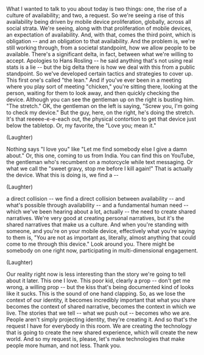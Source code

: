 

What I wanted to talk to you about today is two things:
one, the rise of a culture of availability;
and two, a request.
So we&#39;re seeing a rise of this availability
being driven by mobile device proliferation,
globally, across all social strata.
We&#39;re seeing, along with that proliferation of mobile devices,
an expectation of availability.
And, with that, comes the third point,
which is obligation -- and an obligation to that availability.
And the problem is, we&#39;re still working through,
from a societal standpoint,
how we allow people to be available.
There&#39;s a significant delta, in fact,
between what we&#39;re willing to accept.
Apologies to Hans Rosling --
he said anything that&#39;s not using real stats is a lie --
but the big delta there
is how we deal with this from a public standpoint.
So we&#39;ve developed certain tactics and strategies
to cover up.
This first one&#39;s called &quot;the lean.&quot;
And if you&#39;ve ever been in a meeting where you play sort of meeting &quot;chicken,&quot;
you&#39;re sitting there, looking at the person, waiting for them to look away,
and then quickly checking the device.
Although you can see the gentleman up on the right is busting him.
&quot;The stretch.&quot;
OK, the gentleman on the left is saying, &quot;Screw you,
I&#39;m going to check my device.&quot;
But the guy, here, on the right,
he&#39;s doing the stretch.
It&#39;s that reeeee-e-e-each out, the physical contortion
to get that device just below the tabletop.
Or, my favorite, the &quot;Love you; mean it.&quot;

(Laughter)

Nothing says &quot;I love you&quot;
like &quot;Let me find somebody else I give a damn about.&quot;
Or, this one, coming to us from India.
You can find this on YouTube,
the gentleman who&#39;s recumbent on a motorcycle
while text messaging.
Or what we call the &quot;sweet gravy, stop me before I kill again!&quot;
That is actually the device.
What this is doing is, we find a --

(Laughter)

a direct collision --
we find a direct collision between availability --
and what&#39;s possible through availability --
and a fundamental human need -- which we&#39;ve been hearing about a lot, actually --
the need to create shared narratives.
We&#39;re very good at creating personal narratives,
but it&#39;s the shared narratives that make us a culture.
And when you&#39;re standing with someone,
and you&#39;re on your mobile device,
effectively what you&#39;re saying to them is,
&quot;You are not as important as, literally,
almost anything that could come to me through this device.&quot;
Look around you.
There might be somebody on one right now,
participating in multi-dimensional engagement.

(Laughter)

Our reality right now is less interesting
than the story we&#39;re going to tell about it later.
This one I love.
This poor kid, clearly a prop --
don&#39;t get me wrong, a willing prop --
but the kiss that&#39;s being documented kind of looks like it sucks.
This is the sound of one hand clapping.
So, as we lose the context of our identity,
it becomes incredibly important
that what you share becomes the context of shared narrative,
becomes the context in which we live.
The stories that we tell -- what we push out --
becomes who we are.
People aren&#39;t simply projecting identity,
they&#39;re creating it.
And so that&#39;s the request I have for everybody in this room.
We are creating the technology
that is going to create the new shared experience,
which will create the new world.
And so my request is,
please, let&#39;s make technologies
that make people more human,
and not less.
Thank you.
